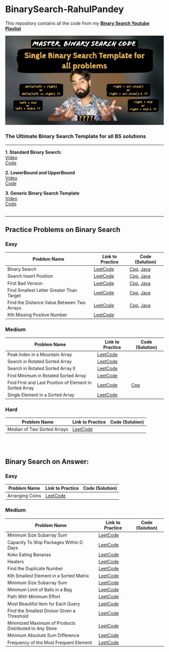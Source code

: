 # BinarySearch-RahulPandey
This repository contains all the code from my __[Binary Search Youtube Playlist](https://www.youtube.com/playlist?list=PL-XOF8kAzhAVdv65Oi3o-VNjXzcQzVJwL)__

![Ultimate Generic Binary Search Template](https://github.com/rahularity/BinarySearch-RahulPandey/blob/main/Generic%20Binary%20Search%20Template/Generic-BinarySearch-Template.png)
### The Ultimate Binary Search Template for all BS solutions
---
__1. Standard Binary Search:__<br>
[Video](https://youtu.be/ZxYuNSLo5Gg)<br>
[Code](https://github.com/rahularity/BinarySearch-RahulPandey/blob/main/Generic%20Binary%20Search%20Template/Standard%20Binary%20Search.cpp)

__2. LowerBound and UpperBound__<br>
[Video](https://youtu.be/kXu6sSMnL6A)<br>
[Code](https://github.com/rahularity/BinarySearch-RahulPandey/blob/main/Generic%20Binary%20Search%20Template/Lower%20and%20Upper%20Bound.cpp)

__3. Generic Binary Search Template__<br>
[Video](https://youtu.be/o3u-_gEUAVk)<br>
[Code](https://github.com/rahularity/BinarySearch-RahulPandey/blob/main/Generic%20Binary%20Search%20Template/Generic%20BS%20Template.cpp)<br><br>

---

## Practice Problems on Binary Search
### Easy
| Problem Name                               | Link to Practice                                           | Code (Solution)                                              |
|-------------------------------------------|------------------------------------------------------------|--------------------------------------------------------------|
| Binary Search                             | [LeetCode](https://leetcode.com/problems/binary-search/)   | [Cpp](https://github.com/rahularity/BinarySearch-RahulPandey/blob/main/Practice%20Problems/Problem%201%3A%20Binary%20Search.cpp), [Java]() |
| Search Insert Position                    | [LeetCode](https://leetcode.com/problems/search-insert-position/) | [Cpp](https://github.com/rahularity/BinarySearch-RahulPandey/blob/main/Practice%20Problems/cpp/2.%20Search%20Insert%20Position.cpp), [Java]() |
| First Bad Version                         | [LeetCode](https://leetcode.com/problems/first-bad-version/description/) | [Cpp](https://github.com/rahularity/BinarySearch-RahulPandey/blob/main/Practice%20Problems/cpp/3.%20First%20Bad%20Version.cpp), [Java]() |
| Find Smallest Letter Greater Than Target  | [LeetCode](https://leetcode.com/problems/find-smallest-letter-greater-than-target/description/) | [Cpp](https://github.com/rahularity/BinarySearch-RahulPandey/blob/main/Practice%20Problems/cpp/4.%20Find%20smallest%20element%20greater%20than%20target.cpp), [Java]() |
| Find the Distance Value Between Two Arrays| [LeetCode](https://leetcode.com/problems/find-the-distance-value-between-two-arrays/description/) | [Cpp](https://github.com/rahularity/BinarySearch-RahulPandey/blob/main/Practice%20Problems/cpp/5.%20Find%20the%20Distance%20Value%20Between%20Two%20Arrays.cpp), [Java]() |
| Kth Missing Positive Number               | [LeetCode](https://leetcode.com/problems/kth-missing-positive-number/description/) |                                                              |

### Medium
| Problem Name                          | Link to Practice                                           | Code (Solution)                                              |
|--------------------------------------|------------------------------------------------------------|--------------------------------------------------------------|
| Peak Index in a Mountain Array       | [LeetCode](https://leetcode.com/problems/peak-index-in-a-mountain-array/description/) |                                                              |
| Search in Rotated Sorted Array       | [LeetCode](https://leetcode.com/problems/search-in-rotated-sorted-array/description/) |                                                              |
| Search in Rotated Sorted Array II    | [LeetCode](https://leetcode.com/problems/search-in-rotated-sorted-array-ii/description/) |                                                              |
| Find Minimum in Rotated Sorted Array| [LeetCode](https://leetcode.com/problems/find-minimum-in-rotated-sorted-array/description/) |                                                              |
| Find First and Last Position of Element in Sorted Array| [LeetCode](https://leetcode.com/problems/find-first-and-last-position-of-element-in-sorted-array/) | [Cpp](https://github.com/rahularity/BinarySearch-RahulPandey/blob/main/Problem1:%20First%20and%20Last%20Index%20of%20an%20element%20in%20sorted%20array.cpp) |
| Single Element in a Sorted Array    | [LeetCode](https://leetcode.com/problems/single-element-in-a-sorted-array/) |                                                              |

### Hard
| Problem Name                   | Link to Practice                                           | Code (Solution)                                              |
|--------------------------------|------------------------------------------------------------|--------------------------------------------------------------|
| Median of Two Sorted Arrays    | [LeetCode](https://leetcode.com/problems/median-of-two-sorted-arrays/) |                                                              |

<br><br>
## Binary Search on Answer:
### Easy
| Problem Name                     | Link to Practice                                           | Code (Solution)                                              |
|---------------------------------|------------------------------------------------------------|--------------------------------------------------------------|
| Arranging Coins                  | [LeetCode](https://leetcode.com/problems/arranging-coins/) |                                                              |

### Medium
| Problem Name                       | Link to Practice                                           | Code (Solution)                                              |
|-----------------------------------|------------------------------------------------------------|--------------------------------------------------------------|
| Minimum Size Subarray Sum          | [LeetCode](https://leetcode.com/problems/minimum-size-subarray-sum/) |                                                              |
| Capacity To Ship Packages Within D Days| [LeetCode](https://leetcode.com/problems/capacity-to-ship-packages-within-d-days/) |                                                              |
| Koko Eating Bananas                | [LeetCode](https://leetcode.com/problems/koko-eating-bananas/) |                                                              |
| Heaters                            | [LeetCode](https://leetcode.com/problems/heaters/)         |                                                              |
| Find the Duplicate Number          | [LeetCode](https://leetcode.com/problems/find-the-duplicate-number/) |                                                              |
| Kth Smallest Element in a Sorted Matrix | [LeetCode](https://leetcode.com/problems/kth-smallest-element-in-a-sorted-matrix/) |                                                              |
| Minimum Size Subarray Sum          | [LeetCode](https://leetcode.com/problems/minimum-size-subarray-sum/) |                                                              |
| Minimum Limit of Balls in a Bag    | [LeetCode](https://leetcode.com/problems/minimum-limit-of-balls-in-a-bag/) |                                                              |
| Path With Minimum Effort           | [LeetCode](https://leetcode.com/problems/path-with-minimum-effort/) |                                                              |
| Most Beautiful Item for Each Query | [LeetCode](https://leetcode.com/problems/most-beautiful-item-for-each-query/) |                                                              |
| Find the Smallest Divisor Given a Threshold | [LeetCode](https://leetcode.com/problems/find-the-smallest-divisor-given-a-threshold/) |                                                              |
| Minimized Maximum of Products Distributed to Any Store | [LeetCode](https://leetcode.com/problems/minimized-maximum-of-products-distributed-to-any-store/) |                                                              |
| Minimum Absolute Sum Difference    | [LeetCode](https://leetcode.com/problems/minimum-absolute-sum-difference/) |                                                              |
| Frequency of the Most Frequent Element | [LeetCode](https://leetcode.com/problems/frequency-of-the-most-frequent-element/) |                                                              |
